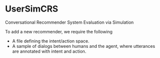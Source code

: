 # UserSimCRS
Conversational Recommender System Evaluation via Simulation

To add a new recommender, we require the following
  - A file defining the intent/action space.
  - A sample of dialogs between humans and the agent, where utterances are annotated with intent and action.